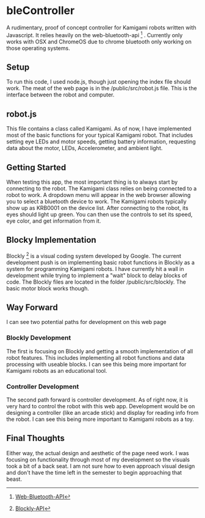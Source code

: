 # bleController
A rudimentary, proof of concept controller for Kamigami robots written with Javascript. It relies heavily on the web-bluetooth-api [^1] . Currently only works with OSX and ChromeOS due to chrome bluetooth only working on those operating systems.

## Setup
To run this code, I used node.js, though just opening the index file should work. The meat of the web page is in the /public/src/robot.js file. This is the interface between the robot and computer.

## robot.js
This file contains a class called Kamigami. As of now, I have implemented most of the basic functions for your typical Kamigami robot. That includes setting eye LEDs and motor speeds, getting battery information, requesting data about the motor, LEDs, Accelerometer, and ambient light.

## Getting Started
When testing this app, the most important thing is to always start by connecting to the robot. The Kamigami class relies on being connected to a robot to work. A dropdown menu will appear in the web browser allowing you to select a bluetooth device to work. The Kamigami robots typically show up as KRB0001 on the device list. After connecting to the robot, its eyes should light up green. You can then use the controls to set its speed, eye color, and get information from it.

## Blocky Implementation
Blockly [^2] is a visual coding system developed by Google. The current development push is on implementing basic robot functions in Blockly as a system for programming Kamigami robots. I have currently hit a wall in development while trying to implement a "wait" block to delay blocks of code. The Blockly files are located in the folder /public/src/blockly. The basic motor block works though. 

## Way Forward
I can see two potential paths for development on this web page

### Blockly Development
The first is focusing on Blockly and getting a smooth implementation of all robot features. This includes implementing all robot functions and data processing with useable blocks. I can see this being more important for Kamigami robots as an educational tool. 

### Controller Development
The second path forward is controller development. As of right now, it is very hard to control the robot with this web app. Development would be on designing a controller (like an arcade stick) and display for reading info from the robot. I can see this being more important to Kamigami robots as a toy. 

## Final Thoughts
Either way, the actual design and aesthetic of the page need work. I was focusing on functionality through most of my development so the visuals took a bit of a back seat. I am not sure how to even approach visual design and don't have the time left in the semester to begin approaching that beast. 

[^1]:[Web-Bluetooth-API](https://developers.google.com/web/updates/2015/07/interact-with-ble-devices-on-the-web) 
[^2]: [Blockly-API](https://developers.google.com/blockly/)

